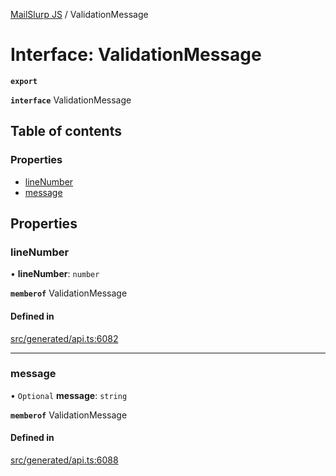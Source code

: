 [MailSlurp JS](../README.md) / ValidationMessage

# Interface: ValidationMessage

**`export`**

**`interface`** ValidationMessage

## Table of contents

### Properties

- [lineNumber](ValidationMessage.md#linenumber)
- [message](ValidationMessage.md#message)

## Properties

### lineNumber

• **lineNumber**: `number`

**`memberof`** ValidationMessage

#### Defined in

[src/generated/api.ts:6082](https://github.com/mailslurp/mailslurp-client/blob/f0f645f/src/generated/api.ts#L6082)

___

### message

• `Optional` **message**: `string`

**`memberof`** ValidationMessage

#### Defined in

[src/generated/api.ts:6088](https://github.com/mailslurp/mailslurp-client/blob/f0f645f/src/generated/api.ts#L6088)
